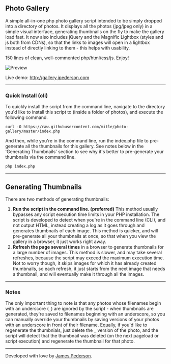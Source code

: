 ## Photo Gallery
A simple all-in-one php photo gallery script intended to be simply dropped into a directory of photos. It displays all the photos (jpg/jpeg only) in a simple visual interface, generating thumbnails on the fly to make the gallery load fast. It now also includes jQuery and the Magnific Lightbox (styles and js both from CDNs), so that the links to images will open in a lightbox instead of directly linking to them - this helps with usability.

150 lines of clean, well-commented php/html/css/js. Enjoy!

![Preview](preview.gif)

Live demo: http://gallery.jpederson.com

*****

### Quick Install (cli)
To quickly install the script from the command line, navigate to the directory you'd like to install this script to (inside a folder of photos), and execute the following command.

```
curl -O https://raw.githubusercontent.com/mitle/photo-gallery/master/index.php
```

And then, while you're in the command line, run the index.php file to pre-generate all the thumbnails for this gallery. See notes below in the 'Generating Thumbnails' section to see why it's better to pre-generate your thumbnails via the command line.

```
php index.php
```

*****

## Generating Thumbnails
There are two methods of generating thumbnails:

1. **Run the script in the command line. (preferred)** This method usually bypasses any script execution time limits in your PHP installation. The script is developed to detect when you're in the command line (CLI), and not output HTML, instead creating a log as it goes through and generates thumbnails of each image. This method is quicker, and will pre-generate all your thumbnails at once, so that when you view the gallery in a browser, it just works right away.
2. **Refresh the page several times** in a browser to generate thumbnails for a large number of images. This method is slower, and may take several refreshes, because the script may exceed the maximum execution time. Not to worry though, it skips images for which it has already created thumbnails, so each refresh, it just starts from the next image that needs a thumbnail, and will eventually make it through all the images.

*****

### Notes
The only important thing to note is that any photos whose filenames begin with an underscore (`_`) are ignored by the script - when thumbnails are generated, they're saved to filenames beginning with an underscore, so you can manually override your thumbnails by saving versions of your photos with an underscore in front of their filename. Equally, if you'd like to regenerate the thumbnials, just delete the `_` version of the photo, and the script will detect that the thumbnail was deleted (on the next pageload or script execution) and regenerate the thumbnail for that photo.

*****

Developed with love by [James Pederson](https://jpederson.com).
